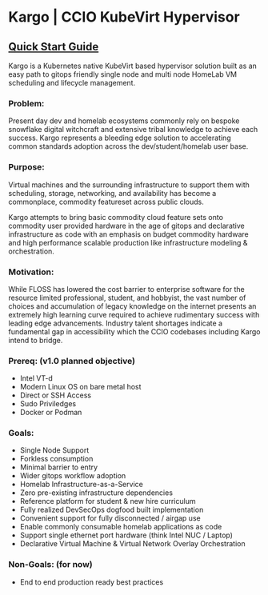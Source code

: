 # Kargo | CCIO KubeVirt Hypervisor
## [Quick Start Guide]

Kargo is a Kubernetes native KubeVirt based hypervisor solution built as an easy
path to gitops friendly single node and multi node HomeLab VM scheduling and
lifecycle management.

### Problem:
Present day dev and homelab ecosystems commonly rely on bespoke snowflake digital
witchcraft and extensive tribal knowledge to achieve each success. Kargo represents
a bleeding edge solution to accelerating common standards adoption across 
the dev/student/homelab user base. 

### Purpose:
Virtual machines and the surrounding infrastructure to support them with scheduling,
storage, networking, and availability has become a commonplace, commodity featureset
across public clouds.

Kargo attempts to bring basic commodity cloud feature sets onto commodity user
provided hardware in the age of gitops and declarative infrastructure as code
with an emphasis on budget commodity hardware and high performance scalable
production like infrastructure modeling & orchestration.

### Motivation:
While FLOSS has lowered the cost barrier to enterprise software for the
resource limited professional, student, and hobbyist, the vast number of choices
and accumulation of legacy knowledge on the internet presents an extremely high
learning curve required to achieve rudimentary success with leading edge advancements.
Industry talent shortages indicate a fundamental gap in accessibility which the CCIO
codebases including Kargo intend to bridge.

### Prereq: (v1.0 planned objective)
  - Intel VT-d
  - Modern Linux OS on bare metal host
  - Direct or SSH Access
  - Sudo Priviledges
  - Docker or Podman

### Goals:
  - Single Node Support
  - Forkless consumption
  - Minimal barrier to entry
  - Wider gitops workflow adoption
  - Homelab Infrastructure-as-a-Service
  - Zero pre-existing infrastructure dependencies
  - Reference platform for student & new hire curriculum
  - Fully realized DevSecOps dogfood built implementation
  - Convenient support for fully disconnected / airgap use
  - Enable commonly consumable homelab applications as code
  - Support single ethernet port hardware (think Intel NUC / Laptop)
  - Declarative Virtual Machine & Virtual Network Overlay Orchestration

### Non-Goals: (for now)
  - End to end production ready best practices

[Quick Start Guide]:./docs/Quickstart.md
